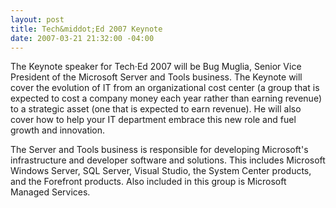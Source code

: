 ```yaml
---
layout: post
title: Tech&middot;Ed 2007 Keynote
date: 2007-03-21 21:32:00 -04:00
---
```


The Keynote speaker for Tech·Ed 2007 will be Bug Muglia, Senior Vice President of the Microsoft Server and Tools business. The Keynote will cover the evolution of IT from an organizational cost center (a group that is expected to cost a company money each year rather than earning revenue) to a strategic asset (one that is expected to earn revenue). He will also cover how to help your IT department embrace this new role and fuel growth and innovation.

The Server and Tools business is responsible for developing Microsoft's infrastructure and developer software and solutions. This includes Microsoft Windows Server, SQL Server, Visual Studio, the System Center products, and the Forefront products. Also included in this group is Microsoft Managed Services.
